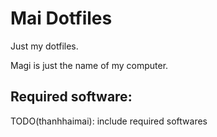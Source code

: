 Mai Dotfiles
========

Just my dotfiles.

Magi is just the name of my computer.

Required software:
--------
TODO(thanhhaimai): include required softwares

